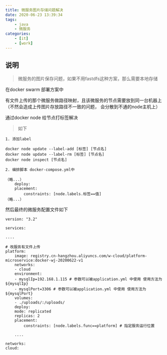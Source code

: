 ```yaml
---
title: 微服务图片存储问题解决
date: 2020-06-23 13:39:34
tags:
    - java
    - 微服务
categories:
    - [it]
    - [work]
---
```


## 说明

> 微服务的图片保存问题，如果不用fastdfs这种方案，那么需要本地存储

<!-- more -->

在docker swarm 部署方案中

有文件上传的那个微服务做路径映射，且该微服务的节点需要放到同一台机器上（不然会造成上传图片存放路径不一致的问题， 会分散到不通的node主机上）

通过docker node 给节点打标签解决

> 如下

    1. 添加label

    docker node update --label-add [标签] [节点名]
    docker node update --label-rm [标签] [节点名]
    docker node inspect [节点名]

    2. 编排脚本 docker-compose.yml中

    （略...）
        deploy:
        placement:
            constraints: [node.labels.标签==值]
    （略...）



然后最终的微服务配置文件如下

    version: "3.2"

    services:
    
    ....
    
    # 改服务有文件上传
    platform:
        image: registry.cn-hangzhou.aliyuncs.com/w-cloud/platform-microservice:docker-wj-20200622-v1
        networks:
        - cloud
        environment:
        - mysqlIp=192.168.1.115 # 参数可以被application.yml 中使用 使用方法为 ${mysqlIp}
        - mysqlPort=3306 # 参数可以被application.yml 中使用 使用方法为 ${mysqlPort}
        volumes:
        - ./uploads/:/uploads/
        deploy:
        mode: replicated
        replicas: 2
        placement:
            constraints: [node.labels.func==platform] # 指定服务运行位置
        
        ....

    networks:
    cloud:


